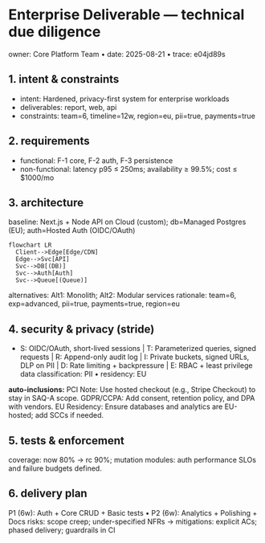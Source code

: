 # Enterprise Deliverable — technical due diligence
owner: Core Platform Team • date: 2025-08-21 • trace: e04jd89s

## 1. intent & constraints
- intent: Hardened, privacy-first system for enterprise workloads
- deliverables: report, web, api
- constraints: team=6, timeline=12w, region=eu, pii=true, payments=true

## 2. requirements
- functional: F-1 core, F-2 auth, F-3 persistence
- non-functional: latency p95 ≤ 250ms; availability ≥ 99.5%; cost ≤ $1000/mo

## 3. architecture
baseline: Next.js + Node API on Cloud (custom); db=Managed Postgres (EU); auth=Hosted Auth (OIDC/OAuth)
```mermaid
flowchart LR
  Client-->Edge[Edge/CDN]
  Edge-->Svc[API]
  Svc-->DB[(DB)]
  Svc-->Auth[Auth]
  Svc-->Queue[(Queue)]
```
alternatives: Alt1: Monolith; Alt2: Modular services
rationale: team=6, exp=advanced, pii=true, payments=true, region=eu

## 4. security & privacy (stride)
- S: OIDC/OAuth, short-lived sessions | T: Parameterized queries, signed requests | R: Append-only audit log | I: Private buckets, signed URLs, DLP on PII | D: Rate limiting + backpressure | E: RBAC + least privilege
data classification: PII • residency: EU

**auto-inclusions:**
PCI Note: Use hosted checkout (e.g., Stripe Checkout) to stay in SAQ-A scope.
GDPR/CCPA: Add consent, retention policy, and DPA with vendors.
EU Residency: Ensure databases and analytics are EU-hosted; add SCCs if needed.


## 5. tests & enforcement
coverage: now 80% → rc 90%; mutation modules: auth
performance SLOs and failure budgets defined.

## 6. delivery plan
P1 (6w): Auth + Core CRUD + Basic tests • P2 (6w): Analytics + Polishing + Docs
risks: scope creep; under-specified NFRs → mitigations: explicit ACs; phased delivery; guardrails in CI
